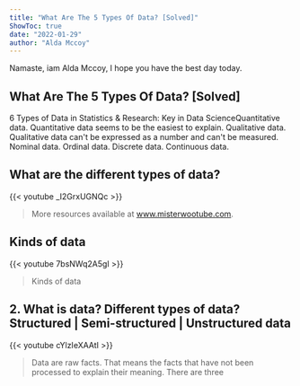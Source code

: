 ```yaml
---
title: "What Are The 5 Types Of Data? [Solved]"
ShowToc: true 
date: "2022-01-29"
author: "Alda Mccoy" 
---
```


Namaste, iam Alda Mccoy, I hope you have the best day today.
## What Are The 5 Types Of Data? [Solved]
 6 Types of Data in Statistics & Research: Key in Data ScienceQuantitative data. Quantitative data seems to be the easiest to explain. 
 Qualitative data. Qualitative data can't be expressed as a number and can't be measured. 
 Nominal data. 
 Ordinal data. 
 Discrete data. 
 Continuous data.

## What are the different types of data?
{{< youtube _I2GrxUGNQc >}}
>More resources available at www.misterwootube.com.

## Kinds of data
{{< youtube 7bsNWq2A5gI >}}
>Kinds of data

## 2. What is data? Different types of data? Structured | Semi-structured | Unstructured data
{{< youtube cYlzIeXAAtI >}}
>Data are raw facts. That means the facts that have not been processed to explain their meaning. There are three 


